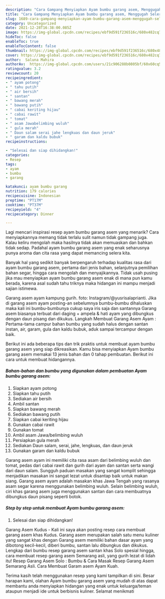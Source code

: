 ```yaml
---
description: "Cara Gampang Menyiapkan Ayam bumbu garang asem, Menggugah Selera"
title: "Cara Gampang Menyiapkan Ayam bumbu garang asem, Menggugah Selera"
slug: 1689-cara-gampang-menyiapkan-ayam-bumbu-garang-asem-menggugah-selera
category: Uncategorized
date: 2021-12-28T16:38:00.085Z
image: https://img-global.cpcdn.com/recipes/ebf9d591f236516c/680x482cq70/ayam-bumbu-garang-asem-foto-resep-utama.jpg
hideToc: false
enableToc: true
enableTocContent: false
thumbnail: https://img-global.cpcdn.com/recipes/ebf9d591f236516c/680x482cq70/ayam-bumbu-garang-asem-foto-resep-utama.jpg
cover: https://img-global.cpcdn.com/recipes/ebf9d591f236516c/680x482cq70/ayam-bumbu-garang-asem-foto-resep-utama.jpg
author:  Saluna Mahira
authorAv:  https://img-global.cpcdn.com/users/21c906288b0805bf/60x60cq50/avatar.jpg
ratingvalue: 3.2
reviewcount: 20
recipeingredient:
- " ayam potong"
- " tahu putih"
- " air bersih"
- " santan"
- " bawang merah"
- " bawang putih"
- " cabai keriting hijau"
- " cabai rawit"
- " tomat"
- " asam Jawabelimbing wuluh"
- " gula merah"
- " Daun salam serai jahe lengkuas dan daun jeruk"
- " garam dan kaldu bubuk"
recipeinstructions:

- "Selesai dan siap dihidangkan!"
categories:
- Resep
tags:
- ayam
- bumbu
- garang

katakunci: ayam bumbu garang 
nutrition: 179 calories
recipecuisine: Indonesian
preptime: "PT17M"
cooktime: "PT37M"
recipeyield: "4"
recipecategory: Dinner

---
```



Lagi mencari inspirasi resep ayam bumbu garang asem yang menarik? Cara menyiapkannya memang tidak terlalu sulit namun tidak gampang juga. Kalau keliru mengolah maka hasilnya tidak akan memuaskan dan bahkan tidak sedap. Padahal ayam bumbu garang asem yang enak seharusnya punya aroma dan cita rasa yang dapat memancing selera kita.


Banyak hal yang sedikit banyak berpengaruh terhadap kualitas rasa dari ayam bumbu garang asem, pertama dari jenis bahan, selanjutnya pemilihan bahan segar, hingga cara mengolah dan menyajikannya. Tidak usah pusing jika mau menyiapkan ayam bumbu garang asem enak di mana pun kamu berada, karena asal sudah tahu triknya maka hidangan ini mampu menjadi sajian istimewa.

Garang asem ayam kampung gurih. foto: Instagram/@yusrisalaprianti. Jika di garang asem ayam posting-an sebelumnya bumbu-bumbu dihaluskan maka kali ini bumbu-bumbunya cukup saya iris saja dan santannya Garang asem biasanya terbuat dari daging + ampela &amp; hati ayam yang dibungkus dengan daun pisang dan dikukus. Langkah Membuat Garang Asem Ayam : Pertama-tama campur bahan bumbu yang sudah halus dengan santan instan, air, garam, gula dan kaldu bubuk, aduk sampai tercampur dengan baik.


Berikut ini ada beberapa tips dan trik praktis untuk membuat ayam bumbu garang asem yang siap dikreasikan. Kamu bisa menyiapkan Ayam bumbu garang asem memakai 13 jenis bahan dan 0 tahap pembuatan. Berikut ini cara untuk membuat hidangannya.

<!--inarticleads1-->

##### Bahan-bahan dan bumbu yang digunakan dalam pembuatan Ayam bumbu garang asem:

1. Siapkan  ayam potong
1. Siapkan  tahu putih
1. Sediakan  air bersih
1. Ambil  santan
1. Siapkan  bawang merah
1. Sediakan  bawang putih
1. Siapkan  cabai keriting hijau
1. Gunakan  cabai rawit
1. Gunakan  tomat
1. Ambil  asam Jawa/belimbing wuluh
1. Persiapkan  gula merah
1. Sediakan  Daun salam, serai, jahe, lengkuas, dan daun jeruk
1. Gunakan  garam dan kaldu bubuk


Garang asem ayam ini memiliki cita rasa asam dari belimbing wuluh dan tomat, pedas dari cabai rawit dan gurih dari ayam dan santan serta wangi dari daun salam. Sungguh paduan masakan yang sangat komplit sehingga menjadikan masakan ini sangat lezat untuk disantap baik untuk makan siang. Garang asem ayam adalah masakan khas Jawa Tengah yang rasanya asam segar karena menggunakan belimbing wuluh. Selain belimbing wuluh, ciri khas garang asem juga menggunakan santan dan cara membuatnya dibungkus daun pisang seperti botok. 

<!--inarticleads2-->

##### Step by step untuk membuat Ayam bumbu garang asem:


1. Selesai dan siap dihidangkan!

Garang Asem Kudus - Kali ini saya akan posting resep cara membuat garang asem khas Kudus. Garang asem merupakan salah satu menu kuliner yang sangat khas dengan Garang asem memiliki bahan dasar ayam yang dibotong kecil-kecil, diberi bumbu, santan lalu dibungkus dan dikukus. Lengkap dari bumbu resep garang asem santan khas Solo spesial hingga, cara membuat resep garang asem Semarang asli, yang gurih lezat di lidah itu! Resep Garang Asem Solo : Bumbu &amp; Cara Masak Resep Garang Asem Semarang Asli. Cara Membuat Garam asem Ayam Kuah. 

Terima kasih telah menggunakan resep yang kami tampilkan di sini. Besar harapan kami, olahan Ayam bumbu garang asem yang mudah di atas dapat membantu anda menyiapkan hidangan yang enak untuk keluarga/teman ataupun menjadi ide untuk berbisnis kuliner. Selamat menikmati
